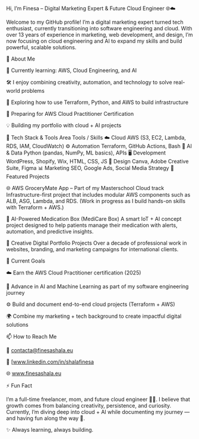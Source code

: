 Hi, I’m Finesa – Digital Marketing Expert & Future Cloud Engineer 🌐☁️

Welcome to my GitHub profile! I’m a digital marketing expert turned tech enthusiast, currently transitioning into software engineering and cloud. With over 13 years of experience in marketing, web development, and design, I’m now focusing on cloud engineering and AI to expand my skills and build powerful, scalable solutions.

🚀 About Me

🧠 Currently learning: AWS, Cloud Engineering, and AI

🛠️ I enjoy combining creativity, automation, and technology to solve real-world problems

🌱 Exploring how to use Terraform, Python, and AWS to build infrastructure

📘 Preparing for AWS Cloud Practitioner Certification

💡 Building my portfolio with cloud + AI projects

🧰 Tech Stack & Tools
Area	Tools / Skills
☁️ Cloud	AWS (S3, EC2, Lambda, RDS, IAM, CloudWatch)
⚙️ Automation	Terraform, GitHub Actions, Bash
🤖 AI & Data	Python (pandas, NumPy, ML basics), APIs
🖥️ Development	WordPress, Shopify, Wix, HTML, CSS, JS
🎨 Design	Canva, Adobe Creative Suite, Figma
📊 Marketing	SEO, Google Ads, Social Media Strategy
📂 Featured Projects

🌐 AWS GroceryMate App – Part of my Masterschool Cloud track
Infrastructure-first project that includes modular AWS components such as ALB, ASG, Lambda, and RDS. (Work in progress as I build hands-on skills with Terraform + AWS.)

🤖 AI-Powered Medication Box (MediCare Box)
A smart IoT + AI concept project designed to help patients manage their medication with alerts, automation, and predictive insights.

🎨 Creative Digital Portfolio Projects
Over a decade of professional work in websites, branding, and marketing campaigns for international clients.

📌 Current Goals

☁️ Earn the AWS Cloud Practitioner certification (2025)

🤖 Advance in AI and Machine Learning as part of my software engineering journey

⚙️ Build and document end-to-end cloud projects (Terraform + AWS)

🌍 Combine my marketing + tech background to create impactful digital solutions

📫 How to Reach Me

📧 contacta@finesashala.eu

💼 [www.linkedin.com/in/shalafinesa

🌐 www.finesashala.eu

⚡ Fun Fact

I’m a full-time freelancer, mom, and future cloud engineer 👩‍💻.
I believe that growth comes from balancing creativity, persistence, and curiosity. Currently, I’m diving deep into cloud + AI while documenting my journey — and having fun along the way 🚀.

✨ Always learning, always building.
